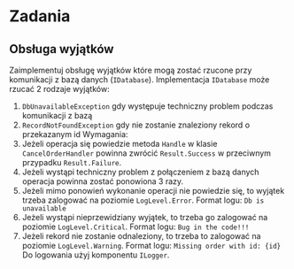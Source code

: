 # Zadania

## Obsługa wyjątków
Zaimplementuj obsługę wyjątków które mogą zostać rzucone przy komunikacji z bazą danych (`IDatabase`).
Implementacja `IDatabase` może rzucać 2 rodzaje wyjątków:
1. `DbUnavailableException` gdy występuje techniczny problem podczas komunikacji z bazą
2. `RecordNotFoundException` gdy nie zostanie znaleziony rekord o przekazanym id
Wymagania:
1. Jeżeli operacja się powiedzie metoda `Handle` w klasie `CancelOrderHandler` powinna zwrócić `Result.Success` w przeciwnym przypadku `Result.Failure`.
2. Jeżeli wystąpi techniczny problem z połączeniem z bazą danych operacja powinna zostać ponowiona 3 razy.
3. Jeżeli mimo ponowień wykonanie operacji nie powiedzie się, to wyjątek trzeba zalogować na poziomie `LogLevel.Error`. Format logu: `Db is unavailable`
4. Jeżeli wystąpi nieprzewidziany wyjątek, to trzeba go zalogować na poziomie `LogLevel.Critical`. Format logu: `Bug in the code!!!`
3. Jeżeli rekord nie zostanie odnaleziony, to trzeba to zalogować na poziomie `LogLevel.Warning`. Format logu: `Missing order with id: {id}`
Do logowania użyj komponentu `ILogger`.
